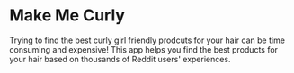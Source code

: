 # Make Me Curly

Trying to find the best curly girl friendly prodcuts for your hair can be time consuming and expensive! This app helps you find the best products for your hair based on thousands of Reddit users' experiences. 

